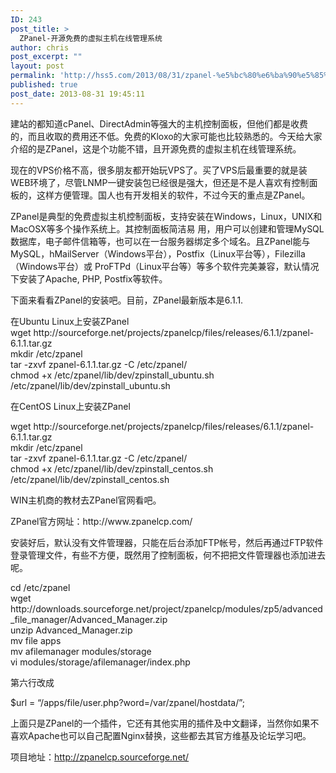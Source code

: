 ```yaml
---
ID: 243
post_title: >
  ZPanel-开源免费的虚拟主机在线管理系统
author: chris
post_excerpt: ""
layout: post
permalink: 'http://hss5.com/2013/08/31/zpanel-%e5%bc%80%e6%ba%90%e5%85%8d%e8%b4%b9%e7%9a%84%e8%99%9a%e6%8b%9f%e4%b8%bb%e6%9c%ba%e5%9c%a8%e7%ba%bf%e7%ae%a1%e7%90%86%e7%b3%bb%e7%bb%9f/'
published: true
post_date: 2013-08-31 19:45:11
---
```

<p>建站的都知道cPanel、DirectAdmin等强大的主机控制面板，但他们都是收费的，而且收取的费用还不低。免费的Kloxo的大家可能也比较熟悉的。今天给大家介绍的是ZPanel，这是个功能不错，且开源免费的虚拟主机在线管理系统。 <p>现在的VPS价格不高，很多朋友都开始玩VPS了。买了VPS后最重要的就是装WEB环境了，尽管LNMP一键安装包已经很是强大，但还是不是人喜欢有控制面板的，这样方便管理。国人也有开发相关的软件，不过今天的重点是ZPanel。 <p>ZPanel是典型的免费虚拟主机控制面板，支持安装在Windows，Linux，UNIX和MacOSX等多个操作系统上。其控制面板简洁易 用，用户可以创建和管理MySQL数据库，电子邮件信箱等，也可以在一台服务器绑定多个域名。且ZPanel能与 MySQL，hMailServer（Windows平台），Postfix（Linux平台等），Filezilla（Windows平台）或 ProFTPd（Linux平台等）等多个软件完美兼容，默认情况下安装了Apache, PHP, Postfix等软件。 <p>下面来看看ZPanel的安装吧。目前，ZPanel最新版本是6.1.1. <p>在Ubuntu Linux上安装ZPanel<br>wget http://sourceforge.net/projects/zpanelcp/files/releases/6.1.1/zpanel-6.1.1.tar.gz<br>mkdir /etc/zpanel<br>tar -zxvf zpanel-6.1.1.tar.gz -C /etc/zpanel/<br>chmod +x /etc/zpanel/lib/dev/zpinstall_ubuntu.sh<br>/etc/zpanel/lib/dev/zpinstall_ubuntu.sh <p>在CentOS Linux上安装ZPanel <p>wget http://sourceforge.net/projects/zpanelcp/files/releases/6.1.1/zpanel-6.1.1.tar.gz<br>mkdir /etc/zpanel<br>tar -zxvf zpanel-6.1.1.tar.gz -C /etc/zpanel/<br>chmod +x /etc/zpanel/lib/dev/zpinstall_centos.sh<br>/etc/zpanel/lib/dev/zpinstall_centos.sh <p>WIN主机商的教材去ZPanel官网看吧。 <p>ZPanel官方网址：http://www.zpanelcp.com/ <p>安装好后，默认没有文件管理器，只能在后台添加FTP帐号，然后再通过FTP软件登录管理文件，有些不方便，既然用了控制面板，何不把把文件管理器也添加进去呢。 <p>cd /etc/zpanel<br>wget http://downloads.sourceforge.net/project/zpanelcp/modules/zp5/advanced_file_manager/Advanced_Manager.zip<br>unzip Advanced_Manager.zip<br>mv file apps<br>mv afilemanager modules/storage<br>vi modules/storage/afilemanager/index.php <p>第六行改成 <p>$url = “/apps/file/user.php?word=/var/zpanel/hostdata/”; <p>上面只是ZPanel的一个插件，它还有其他实用的插件及中文翻译，当然你如果不喜欢Apache也可以自己配置Nginx替换，这些都去其官方维基及论坛学习吧。 <p>项目地址：<a href="http://zpanelcp.sourceforge.net/">http://zpanelcp.sourceforge.net/</a></p>